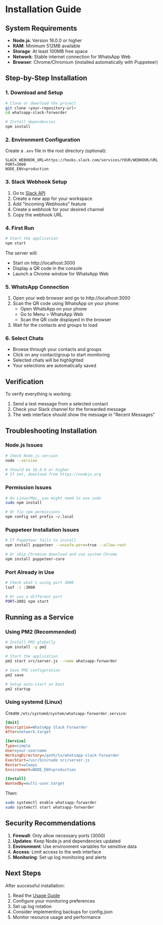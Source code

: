 # Installation Guide

## System Requirements

- **Node.js**: Version 16.0.0 or higher
- **RAM**: Minimum 512MB available
- **Storage**: At least 100MB free space
- **Network**: Stable internet connection for WhatsApp Web
- **Browser**: Chrome/Chromium (installed automatically with Puppeteer)

## Step-by-Step Installation

### 1. Download and Setup

```bash
# Clone or download the project
git clone <your-repository-url>
cd whatsapp-slack-forwarder

# Install dependencies
npm install
```

### 2. Environment Configuration

Create a `.env` file in the root directory (optional):

```env
SLACK_WEBHOOK_URL=https://hooks.slack.com/services/YOUR/WEBHOOK/URL
PORT=3000
NODE_ENV=production
```

### 3. Slack Webhook Setup

1. Go to [Slack API](https://api.slack.com/apps)
2. Create a new app for your workspace
3. Add "Incoming Webhooks" feature
4. Create a webhook for your desired channel
5. Copy the webhook URL

### 4. First Run

```bash
# Start the application
npm start
```

The server will:
- Start on http://localhost:3000
- Display a QR code in the console
- Launch a Chrome window for WhatsApp Web

### 5. WhatsApp Connection

1. Open your web browser and go to http://localhost:3000
2. Scan the QR code using WhatsApp on your phone:
   - Open WhatsApp on your phone
   - Go to Menu > WhatsApp Web
   - Scan the QR code displayed in the browser
3. Wait for the contacts and groups to load

### 6. Select Chats

- Browse through your contacts and groups
- Click on any contact/group to start monitoring
- Selected chats will be highlighted
- Your selections are automatically saved

## Verification

To verify everything is working:

1. Send a test message from a selected contact
2. Check your Slack channel for the forwarded message
3. The web interface should show the message in "Recent Messages"

## Troubleshooting Installation

### Node.js Issues

```bash
# Check Node.js version
node --version

# Should be 16.0.0 or higher
# If not, download from https://nodejs.org
```

### Permission Issues

```bash
# On Linux/Mac, you might need to use sudo
sudo npm install

# Or fix npm permissions
npm config set prefix ~/.local
```

### Puppeteer Installation Issues

```bash
# If Puppeteer fails to install
npm install puppeteer --unsafe-perm=true --allow-root

# Or skip Chromium download and use system Chrome
npm install puppeteer-core
```

### Port Already in Use

```bash
# Check what's using port 3000
lsof -i :3000

# Or use a different port
PORT=3001 npm start
```

## Running as a Service

### Using PM2 (Recommended)

```bash
# Install PM2 globally
npm install -g pm2

# Start the application
pm2 start src/server.js --name whatsapp-forwarder

# Save PM2 configuration
pm2 save

# Setup auto-start on boot
pm2 startup
```

### Using systemd (Linux)

Create `/etc/systemd/system/whatsapp-forwarder.service`:

```ini
[Unit]
Description=WhatsApp Slack Forwarder
After=network.target

[Service]
Type=simple
User=your-username
WorkingDirectory=/path/to/whatsapp-slack-forwarder
ExecStart=/usr/bin/node src/server.js
Restart=always
Environment=NODE_ENV=production

[Install]
WantedBy=multi-user.target
```

Then:
```bash
sudo systemctl enable whatsapp-forwarder
sudo systemctl start whatsapp-forwarder
```

## Security Recommendations

1. **Firewall**: Only allow necessary ports (3000)
2. **Updates**: Keep Node.js and dependencies updated
3. **Environment**: Use environment variables for sensitive data
4. **Access**: Limit access to the web interface
5. **Monitoring**: Set up log monitoring and alerts

## Next Steps

After successful installation:

1. Read the [Usage Guide](USAGE.md)
2. Configure your monitoring preferences
3. Set up log rotation
4. Consider implementing backups for config.json
5. Monitor resource usage and performance